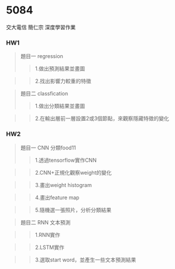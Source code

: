 # 5084
交大電信 簡仁宗 深度學習作業
### HW1
>題目一 regression
>>1.做出預測結果並畫圖

>>2.找出影響力較重的特徵

>題目二 classfication
>>1.做出分類結果並畫圖

>>2.在輸出層前一層設置2或3個節點，來觀察隱藏特徵的變化

### HW2
>題目一 CNN 分類food11
>>1.透過tensorflow實作CNN

>>2.CNN+正規化觀察weight的變化

>>3.畫出weight histogram

>>4.畫出feature map

>>5.隨機選一張照片，分析分類結果

>題目二 RNN 文本預測

>>1.RNN實作

>>2.LSTM實作

>>3.選取start word，並產生一些文本預測結果
